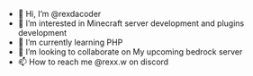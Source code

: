 - 👋 Hi, I’m @rexdacoder
- 👀 I’m interested in Minecraft server development and plugins development 
- 🌱 I’m currently learning PHP
- 💞️ I’m looking to collaborate on My upcoming bedrock server
- 📫 How to reach me @rexx.w on discord

<!---
rexdacoder/rexdacoder is a ✨ special ✨ repository because its `README.md` (this file) appears on your GitHub profile.
You can click the Preview link to take a look at your changes.
--->
